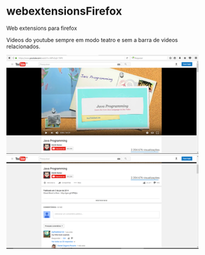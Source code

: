 # webextensionsFirefox
Web extensions para firefox

Videos do youtube sempre em modo teatro e sem a barra de videos relacionados.


![coluna de relacionados oculta](https://raw.githubusercontent.com/GlauberGoncalves/webextensionsFirefox/master/Capturar.PNG)
![video teatro](https://raw.githubusercontent.com/GlauberGoncalves/webextensionsFirefox/master/Capturar2.PNG)
